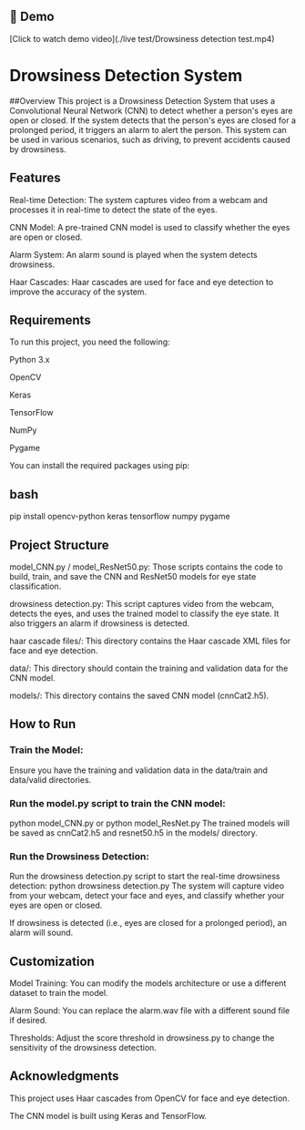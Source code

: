 ## 🎥 Demo

[Click to watch demo video](./live test/Drowsiness detection test.mp4)

# Drowsiness Detection System
##Overview
This project is a Drowsiness Detection System that uses a Convolutional Neural Network (CNN) to detect whether a person's eyes are open or closed. If the system detects that the person's eyes are closed for a prolonged period, it triggers an alarm to alert the person. This system can be used in various scenarios, such as driving, to prevent accidents caused by drowsiness.

## Features
Real-time Detection: The system captures video from a webcam and processes it in real-time to detect the state of the eyes.

CNN Model: A pre-trained CNN model is used to classify whether the eyes are open or closed.

Alarm System: An alarm sound is played when the system detects drowsiness.

Haar Cascades: Haar cascades are used for face and eye detection to improve the accuracy of the system.

## Requirements
To run this project, you need the following:

Python 3.x

OpenCV

Keras

TensorFlow

NumPy

Pygame

You can install the required packages using pip:

## bash
pip install opencv-python keras tensorflow numpy pygame

## Project Structure
model_CNN.py / model_ResNet50.py: Those scripts contains the code to build, train, and save the CNN and ResNet50 models for eye state classification.

drowsiness detection.py: This script captures video from the webcam, detects the eyes, and uses the trained model to classify the eye state. It also triggers an alarm if drowsiness is detected.

haar cascade files/: This directory contains the Haar cascade XML files for face and eye detection.

data/: This directory should contain the training and validation data for the CNN model.

models/: This directory contains the saved CNN model (cnnCat2.h5).

## How to Run
### Train the Model:

Ensure you have the training and validation data in the data/train and data/valid directories.

### Run the model.py script to train the CNN model:
python model_CNN.py or python model_ResNet.py
The trained models will be saved as cnnCat2.h5 and resnet50.h5 in the models/ directory.

### Run the Drowsiness Detection:

Run the drowsiness detection.py script to start the real-time drowsiness detection:
python drowsiness detection.py
The system will capture video from your webcam, detect your face and eyes, and classify whether your eyes are open or closed.

If drowsiness is detected (i.e., eyes are closed for a prolonged period), an alarm will sound.

## Customization
Model Training: You can modify the models architecture or use a different dataset to train the model.

Alarm Sound: You can replace the alarm.wav file with a different sound file if desired.

Thresholds: Adjust the score threshold in drowsiness.py to change the sensitivity of the drowsiness detection.

## Acknowledgments
This project uses Haar cascades from OpenCV for face and eye detection.

The CNN model is built using Keras and TensorFlow.
